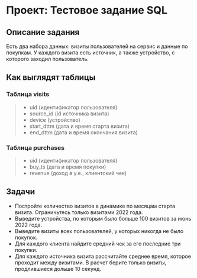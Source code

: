 # Проект: Тестовое задание SQL

## Описание задания
Есть два набора данных: визиты пользователей на сервис и данные по покупкам. У каждого визита есть источник, а также устройство, с которого заходил пользователь.

## Как выглядят таблицы

### Таблица visits
> - uid (идентификатор пользователя)
> - source_id (id источника визита)
> - device (устройство)
> - start_dttm (дата и время старта визита)
> - end_dttm (дата и время окончания визита)
 
 ### Таблица purchases
 > - uid (идентификатор пользователя)
 > - buy_ts (дата и время покупки)
 > - revenue (доход в y.e., клиентский чек)
 
 ## Задачи
 - Постройте количество визитов в динамике по месяцам старта визита. Ограничьтесь только визитами 2022 года.
 - Выведите устройства, по которым было больше 100 визитов за июнь 2022 года.
 - Выведите визиты всех пользователей, у которых никогда не было покупок.
 - Для каждого клиента найдите средний чек за его последние три покупки.
 - Для каждого источника визита рассчитайте среднее время, которое проходит между визитами. В расчет берите только визиты, продлившиеся дольше 10 секунд.
 ##
